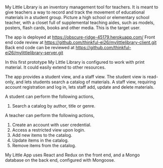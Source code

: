 My Little Library is an inventory management tool for teachers. It is meant to give teachers a way to record and track the movement of educational materials in a student group. Picture a high school or elementary school teacher, with a closet full of supplemental teaching aides, such as models, posters, flash cards, books and other media. This is the target user.

The app is deployed at https://obscure-ridge-45179.herokuapp.com/
Front end code review at https://github.com/thinkful-ei26/mylittlelibrary-client.git
Back end code can be reviewed at https://github.com/thinkful-ei26/mylittlelibrary-server.git

 In this first prototype My Little Library is configured to work with print material. It could easily extend to other resources.

 The app provides a student view, and a staff view. The student view is read-only, and lets students search a catalog of materials. A staff view, requiring account registration and log in, lets staff add, update and delete materials.

 A student can perform the following actions,
 1. Search a catalog by author, title or genre.

 A teacher can perform the following actions,
1. Create an account with user credential.
2. Access a restricted view upon login.
3. Add new items to the catalog.
4. Update items in the catalog.
5. Remove items from the catalog.



 My Little App uses React and Redux on the front end, and a Mongo database on the back end, configured with Mongoose.

 